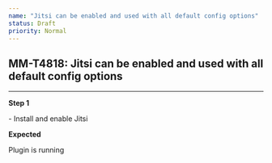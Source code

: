 ```yaml
---
name: "Jitsi can be enabled and used with all default config options"
status: Draft
priority: Normal
---
```


## MM-T4818: Jitsi can be enabled and used with all default config options

---

**Step 1**

\- Install and enable Jitsi

**Expected**

Plugin is running
